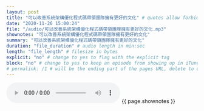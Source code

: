 ```yaml
---
layout: post
title: "可以改善系統架構優化程式碼帶領團隊擁有更好的文化" # quotes allow forbidden characters like the colon
date: "2020-11-26 15:00:24"
file: "/audio/可以改善系統架構優化程式碼帶領團隊擁有更好的文化.mp3"
shownotes: "可以改善系統架構優化程式碼帶領團隊擁有更好的文化"
summary: "可以改善系統架構優化程式碼帶領團隊擁有更好的文化"
duration: "file_duration" # audio length in min:sec
length: "file_length" # filesize in bytes
explicit: "no" # change to yes to flag with the explicit tag
block: "no" # change to yes to keep an episode from showing up in iTunes
# permalink: /1 # will be the ending part of the pages URL, delete to default to the title
---
```


<audio controls>
<source src="{{site.url}}{{site.baseurl}}{{ page.file }}" type="audio/x-mp3">
Your browser does not support the audio element.
</audio>
{{ page.shownotes }}
